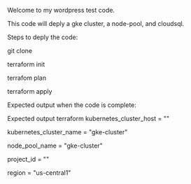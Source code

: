 Welcome to my wordpress test code.

This code will deply a gke cluster, a node-pool, and cloudsql.

Steps to deply the code:

git clone <repo>

terraform init

terrafom plan

terraform apply

Expected output when the code is complete:

Expected output terraform kubernetes_cluster_host = "<public-ipaddress>"

kubernetes_cluster_name = "gke-cluster"

node_pool_name = "gke-cluster"

project_id = "<project-name>"

region = "us-central1"
